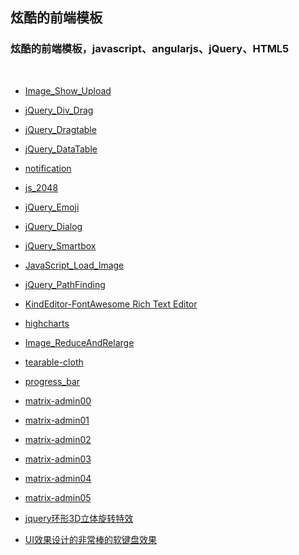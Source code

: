 ## 炫酷的前端模板

<h3>
炫酷的前端模板，javascript、angularjs、jQuery、HTML5
</h3>
</br>

* [Image_Show_Upload](https://silence940109.github.io/FrontJS/image_show_upload/)

* [jQuery_Div_Drag](https://silence940109.github.io/FrontJS/jQuery_Div_Drag/)

* [jQuery_Dragtable](https://silence940109.github.io/FrontJS/jQuery_Dragtable/)

* [jQuery_DataTable](https://silence940109.github.io/FrontJS/jQuery_DataTable/)

* [notification](https://silence940109.github.io/FrontJS/notification/)

* [js_2048](https://silence940109.github.io/FrontJS/js_2048/)

* [jQuery_Emoji](https://silence940109.github.io/FrontJS/jQuery_Emoji)

* [jQuery_Dialog](https://silence940109.github.io/FrontJS/jQuery_Dialog)

* [jQuery_Smartbox](https://silence940109.github.io/FrontJS/jQuery_Smartbox)

* [JavaScript_Load_Image](https://silence940109.github.io/FrontJS/JavaScript_Load_Image)

* [jQuery_PathFinding](https://silence940109.github.io/FrontJS/jQuery_PathFinding)
 
* [KindEditor-FontAwesome Rich Text Editor](https://silence940109.github.io/FrontJS/KindEditor-FontAwesome)

* [highcharts](https://silence940109.github.io/FrontJS/highcharts)

* [Image_ReduceAndRelarge](https://silence940109.github.io/FrontJS/Image_ReduceAndRelarge)

* [tearable-cloth](https://silence940109.github.io/FrontJS/tearable-cloth)

* [progress_bar](https://silence940109.github.io/FrontJS/progress_bar)

* [matrix-admin00](https://silence940109.github.io/FrontJS/matrix-admin00)

* [matrix-admin01](https://silence940109.github.io/FrontJS/matrix-admin01)

* [matrix-admin02](https://silence940109.github.io/FrontJS/matrix-admin02)

* [matrix-admin03](https://silence940109.github.io/FrontJS/matrix-admin03)

* [matrix-admin04](https://silence940109.github.io/FrontJS/matrix-admin04)

* [matrix-admin05](https://silence940109.github.io/FrontJS/matrix-admin05)

* [jquery环形3D立体旋转特效](https://silence940109.github.io/FrontJS/jquery环形3D立体旋转特效)

* [UI效果设计的非常棒的软键盘效果](https://silence940109.github.io/FrontJS/UI效果设计的非常棒的软键盘效果)
